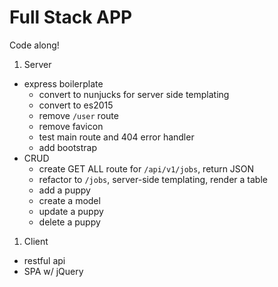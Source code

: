 # Full Stack APP

Code along!

1. Server
  - express boilerplate
    - convert to nunjucks for server side templating
    - convert to es2015
    - remove `/user` route
    - remove favicon
    - test main route and 404 error handler
    - add bootstrap
  - CRUD
    - create GET ALL route for `/api/v1/jobs`, return JSON
    - refactor to `/jobs`, server-side templating, render a table
    - add a puppy
    - create a model
    - update a puppy
    - delete a puppy
1. Client
  - restful api
  - SPA w/ jQuery
